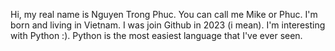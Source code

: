 Hi, my real name is Nguyen Trong Phuc. You can call me Mike or Phuc. 
I'm born and living in Vietnam. 
I was join Github in 2023 (i mean). 
I'm interesting with Python :). Python is the most easiest language that I've ever seen.
       
